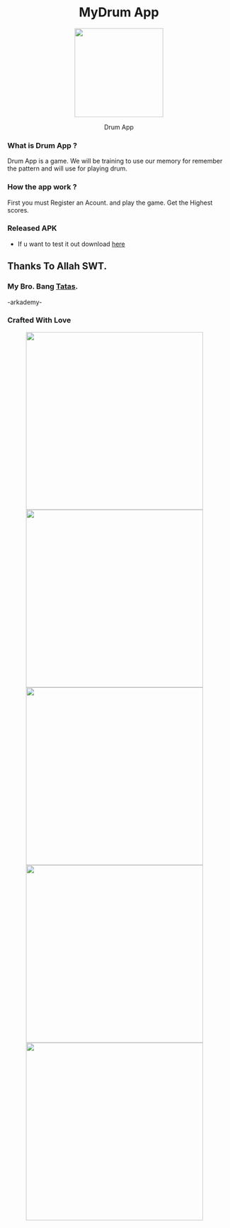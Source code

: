 <h1 align='center'>MyDrum App</h1>

<p align='center'>
  <a href='https://github.com/sluxz3r/React-Native-DrumApp.git'>
  <img width=200 src='https://cdn4.iconfinder.com/data/icons/musical-instruments-22/50/1-512.png' />
  </a>
</p>
<p align='center'>Drum App</p>

### What is Drum App ?
Drum App is a game. We will be training to use our memory for remember the pattern and will use for playing drum.

### How the app work ?
First you must Register an Acount. and play the game.
Get the Highest scores.

### Released APK

- If u want to test it out download [here](https://drive.google.com/file/d/1-32RCsuYK56lfKgGeawDJnp_K8GKjM_j/view) 

## Thanks To Allah SWT.
### My Bro. Bang [Tatas](https://github.com/tatasfachrul).
-arkademy-
### Crafted With Love

<p align="center">
    <img src="https://res.cloudinary.com/dbhwvh1mf/image/upload/v1565887838/wa/WhatsApp_Image_2019-08-15_at_23.42.33_tfrpyc.jpg" width=400 align="center" style="margin-right:20px"/>
    <img src="https://res.cloudinary.com/dbhwvh1mf/image/upload/v1565887838/wa/WhatsApp_Image_2019-08-15_at_23.42.33_1_cgnj8g.jpg" width=400 align="center" style="margin-right:20px"/>
    <img src="https://res.cloudinary.com/dbhwvh1mf/image/upload/v1565887838/wa/WhatsApp_Image_2019-08-15_at_23.42.32_ttipqt.jpg" width=400 align="center" style="margin-right:20px"/>
    <img src="https://res.cloudinary.com/dbhwvh1mf/image/upload/v1565887838/wa/WhatsApp_Image_2019-08-15_at_23.42.32_1_ticc04.jpg" width=400 align="center" style="margin-right:20px"/>
    <img src="https://res.cloudinary.com/dbhwvh1mf/image/upload/v1565887838/wa/WhatsApp_Image_2019-08-15_at_23.42.32_2_rectym.jpg" width=400 align="center" style="margin-right:20px"/>
</p> 